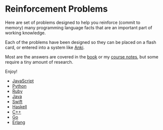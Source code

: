 # Reinforcement Problems

Here are set of problems designed to help you reinforce (commit to memory) many programming language facts that are an important part of working knowledge.

Each of the problems have been designed so they can be placed on a flash card, or entered into a system like [Anki](https://apps.ankiweb.net/).

Most are the answers are covered in the [book](https://rtoal.github.io/ple/) or my [course notes](https://cs.lmu.edu/~ray/classes/pl/), but some require a tiny amount of research.

Enjoy!

- [JavaScript](js.html)
- [Python](python.html)
- [Ruby](ruby.md)
- [Java](java.html)
- [Swift](swift.html)
- [Haskell](haskell.md)
- [C++](cpp.md)
- [Go](go.html)
- [Erlang](erlang.html)
